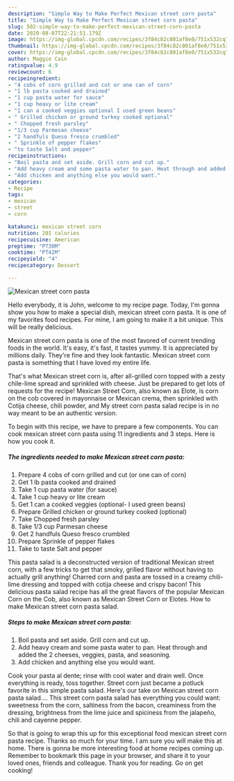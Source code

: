 ```yaml
---
description: "Simple Way to Make Perfect Mexican street corn pasta"
title: "Simple Way to Make Perfect Mexican street corn pasta"
slug: 502-simple-way-to-make-perfect-mexican-street-corn-pasta
date: 2020-08-07T22:21:51.179Z
image: https://img-global.cpcdn.com/recipes/3f84c82c801af8e0/751x532cq70/mexican-street-corn-pasta-recipe-main-photo.jpg
thumbnail: https://img-global.cpcdn.com/recipes/3f84c82c801af8e0/751x532cq70/mexican-street-corn-pasta-recipe-main-photo.jpg
cover: https://img-global.cpcdn.com/recipes/3f84c82c801af8e0/751x532cq70/mexican-street-corn-pasta-recipe-main-photo.jpg
author: Maggie Cain
ratingvalue: 4.9
reviewcount: 6
recipeingredient:
- "4 cobs of corn grilled and cut or one can of corn"
- "1 lb pasta cooked and drained"
- "1 cup pasta water for sauce"
- "1 cup heavy or lite cream"
- "1 can a cooked veggies optional I used green beans"
- " Grilled chicken or ground turkey cooked optional"
- " Chopped fresh parsley"
- "1/3 cup Parmesan cheese"
- "2 handfuls Queso fresco crumbled"
- " Sprinkle of pepper flakes"
- "to taste Salt and pepper"
recipeinstructions:
- "Boil pasta and set aside. Grill corn and cut up."
- "Add heavy cream and some pasta water to pan. Heat through and added the 2 cheeses, veggies, pasta, and seasoning."
- "Add chicken and anything else you would want."
categories:
- Recipe
tags:
- mexican
- street
- corn

katakunci: mexican street corn 
nutrition: 201 calories
recipecuisine: American
preptime: "PT30M"
cooktime: "PT42M"
recipeyield: "4"
recipecategory: Dessert

---
```



![Mexican street corn pasta](https://img-global.cpcdn.com/recipes/3f84c82c801af8e0/751x532cq70/mexican-street-corn-pasta-recipe-main-photo.jpg)

Hello everybody, it is John, welcome to my recipe page. Today, I'm gonna show you how to make a special dish, mexican street corn pasta. It is one of my favorites food recipes. For mine, I am going to make it a bit unique. This will be really delicious.

Mexican street corn pasta is one of the most favored of current trending foods in the world. It's easy, it's fast, it tastes yummy. It is appreciated by millions daily. They're fine and they look fantastic. Mexican street corn pasta is something that I have loved my entire life.

That&#39;s what Mexican street corn is, after all-grilled corn topped with a zesty chile-lime spread and sprinkled with cheese. Just be prepared to get lots of requests for the recipe! Mexican Street Corn, also known as Elote, is corn on the cob covered in mayonnaise or Mexican crema, then sprinkled with Cotija cheese, chili powder, and My street corn pasta salad recipe is in no way meant to be an authentic version.


To begin with this recipe, we have to prepare a few components. You can cook mexican street corn pasta using 11 ingredients and 3 steps. Here is how you cook it.

<!--inarticleads1-->

##### The ingredients needed to make Mexican street corn pasta:

1. Prepare 4 cobs of corn grilled and cut (or one can of corn)
1. Get 1 lb pasta cooked and drained
1. Take 1 cup pasta water (for sauce)
1. Take 1 cup heavy or lite cream
1. Get 1 can a cooked veggies (optional- I used green beans)
1. Prepare  Grilled chicken or ground turkey cooked (optional)
1. Take  Chopped fresh parsley
1. Take 1/3 cup Parmesan cheese
1. Get 2 handfuls Queso fresco crumbled
1. Prepare  Sprinkle of pepper flakes
1. Take to taste Salt and pepper


This pasta salad is a deconstructed version of traditional Mexican street corn, with a few tricks to get that smoky, grilled flavor without having to actually grill anything! Charred corn and pasta are tossed in a creamy chili-lime dressing and topped with cotija cheese and crispy bacon! This delicious pasta salad recipe has all the great flavors of the popular Mexican Corn on the Cob, also known as Mexican Street Corn or Elotes. How to make Mexican street corn pasta salad. 

<!--inarticleads2-->

##### Steps to make Mexican street corn pasta:

1. Boil pasta and set aside. Grill corn and cut up.
1. Add heavy cream and some pasta water to pan. Heat through and added the 2 cheeses, veggies, pasta, and seasoning.
1. Add chicken and anything else you would want.


Cook your pasta al dente; rinse with cool water and drain well. Once everything is ready, toss together. Street corn just became a potluck favorite in this simple pasta salad. Here&#39;s our take on Mexican street corn pasta salad…. This street corn pasta salad has everything you could want: sweetness from the corn, saltiness from the bacon, creaminess from the dressing, brightness from the lime juice and spiciness from the jalapeño, chili and cayenne pepper. 

So that is going to wrap this up for this exceptional food mexican street corn pasta recipe. Thanks so much for your time. I am sure you will make this at home. There is gonna be more interesting food at home recipes coming up. Remember to bookmark this page in your browser, and share it to your loved ones, friends and colleague. Thank you for reading. Go on get cooking!
